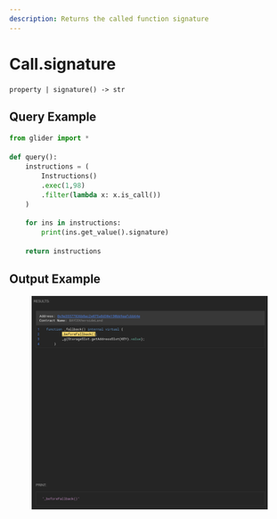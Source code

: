 ```yaml
---
description: Returns the called function signature
---
```


# Call.signature

`property | signature() -> str`

## Query Example

```python
from glider import *

def query():
    instructions = (
        Instructions()
        .exec(1,98)
        .filter(lambda x: x.is_call())
    )

    for ins in instructions:
        print(ins.get_value().signature)

    return instructions
```

## Output Example

<figure><img src="../../../.gitbook/assets/image (2) (1).png" alt=""><figcaption></figcaption></figure>
